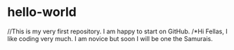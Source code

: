 # hello-world
//This is my very first repository. I am happy to start on GitHub.
/*Hi Fellas,
  I like coding very much. I am novice but soon I will be one the Samurais.
  

